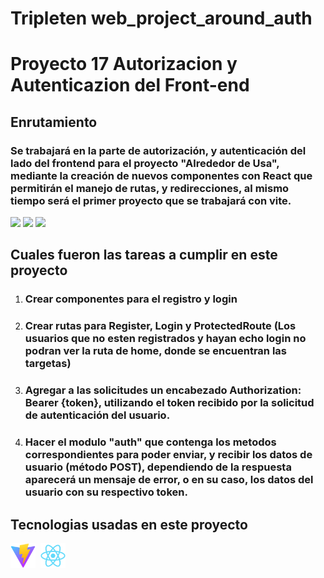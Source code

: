# Tripleten web_project_around_auth

# Proyecto 17 Autorizacion y Autenticazion del Front-end
## Enrutamiento


### Se trabajará en la parte de autorización, y autenticación del lado del frontend para el proyecto "Alrededor de Usa", mediante la creación de nuevos componentes con React que permitirán el manejo de rutas, y redirecciones, al mismo tiempo será el primer proyecto que se trabajará con vite.

<img src="src/images/register.png"  border="0"   />
<img src="src/images/auth.png"  border="0"   />		<img src="src/images/solicitud.png"  border="0"   />



## Cuales fueron las tareas a cumplir en este proyecto

1. ### Crear componentes para el registro y login

2. ### Crear rutas para Register, Login y ProtectedRoute (Los usuarios que no esten registrados y hayan echo login no podran ver la ruta de home, donde se encuentran las targetas)

3. ### Agregar a las solicitudes un encabezado Authorization: Bearer {token}, utilizando el token recibido por la solicitud de autenticación del usuario.

4. ### Hacer el modulo "auth" que contenga los metodos correspondientes para poder enviar, y recibir los datos de usuario (método POST), dependiendo de la respuesta aparecerá un mensaje de error, o en su caso, los datos del usuario con su respectivo token.

## Tecnologias usadas en este proyecto
<img src="https://github.com/devicons/devicon/blob/master/icons/vitejs/vitejs-original.svg" title="React" alt="React" width="40" height="40"/>&nbsp;
<img src="https://github.com/devicons/devicon/blob/master/icons/react/react-original.svg" title="React" alt="React" width="40" height="40"/>&nbsp;



